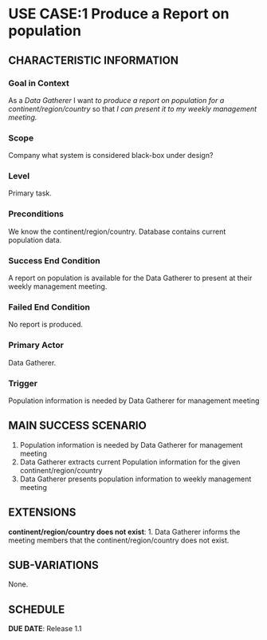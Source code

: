 # USE CASE:1 Produce a Report on population

## CHARACTERISTIC INFORMATION

### Goal in Context

As a *Data Gatherer* I want *to produce a report on population for a continent/region/country* so that *I can present it to my weekly management meeting.*

### Scope
Company
what system is considered black-box under design?

### Level

Primary task.

### Preconditions

We know the continent/region/country. Database contains current population data.

### Success End Condition

A report on population is available for the Data Gatherer to present at their weekly management meeting.

### Failed End Condition

No report is produced.

### Primary Actor

Data Gatherer.

### Trigger

Population information is needed by Data Gatherer for management meeting

## MAIN SUCCESS SCENARIO
1. Population information is needed by Data Gatherer for management meeting
2. Data Gatherer extracts current Population information for the given continent/region/country
3. Data Gatherer presents population information to weekly management meeting


## EXTENSIONS

**continent/region/country does not exist**:
    1. Data Gatherer informs the meeting members that the continent/region/country does not exist.

## SUB-VARIATIONS

None.

## SCHEDULE

**DUE DATE**: Release 1.1
